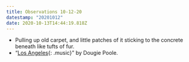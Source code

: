 ```yaml
---
title: Observations 10-12-20
datestamp: "20201012"
date: 2020-10-13T14:44:19.818Z
---
```

- Pulling up old carpet, and little patches of it sticking to the concrete beneath like tufts of fur.
- “[Los Angeles](https://dougiepoole.bandcamp.com/track/los-angeles){: .music}” by Dougie Poole.